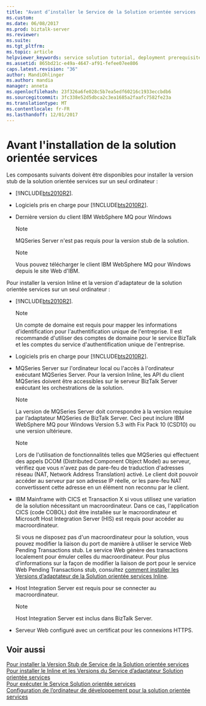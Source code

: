 ```yaml
---
title: "Avant d’installer le Service de la Solution orientée services | Documents Microsoft"
ms.custom: 
ms.date: 06/08/2017
ms.prod: biztalk-server
ms.reviewer: 
ms.suite: 
ms.tgt_pltfrm: 
ms.topic: article
helpviewer_keywords: service solution tutorial, deployment prerequisites
ms.assetid: 865bd21c-e49a-4647-af91-fefee07ee806
caps.latest.revision: "36"
author: MandiOhlinger
ms.author: mandia
manager: anneta
ms.openlocfilehash: 23f326a6fe028c5b7ea5edf60216c1933eccbdb6
ms.sourcegitcommit: 3fc338e52d5dbca2c3ea1685a2faafc7582fe23a
ms.translationtype: MT
ms.contentlocale: fr-FR
ms.lasthandoff: 12/01/2017
---
```

# <a name="before-installing-the-service-oriented-solution"></a>Avant l'installation de la solution orientée services
Les composants suivants doivent être disponibles pour installer la version stub de la solution orientée services sur un seul ordinateur :  
  
-   [!INCLUDE[bts2010R2](../includes/bts2010r2-md.md)].  
  
-   Logiciels pris en charge pour [!INCLUDE[bts2010R2](../includes/bts2010r2-md.md)].  
  
-   Dernière version du client IBM WebSphere MQ pour Windows  
  
    > [!NOTE]
    >  MQSeries Server n'est pas requis pour la version stub de la solution.  
  
    > [!NOTE]
    >  Vous pouvez télécharger le client IBM WebSphere MQ pour Windows depuis le site Web d'IBM.  
  
 Pour installer la version Inline et la version d'adaptateur de la solution orientée services sur un seul ordinateur :  
  
-   [!INCLUDE[bts2010R2](../includes/bts2010r2-md.md)].  
  
    > [!NOTE]
    >  Un compte de domaine est requis pour mapper les informations d'identification pour l'authentification unique de l'entreprise. Il est recommandé d'utiliser des comptes de domaine pour le service BizTalk et les comptes du service d'authentification unique de l'entreprise.  
  
-   Logiciels pris en charge pour [!INCLUDE[bts2010R2](../includes/bts2010r2-md.md)].  
  
-   MQSeries Server sur l'ordinateur local ou l'accès à l'ordinateur exécutant MQSeries Server. Pour la version Inline, les API du client MQSeries doivent être accessibles sur le serveur BizTalk Server exécutant les orchestrations de la solution.  
  
    > [!NOTE]
    >  La version de MQSeries Server doit correspondre à la version requise par l’adaptateur MQSeries de BizTalk Server. Ceci peut inclure IBM WebSphere MQ pour Windows Version 5.3 with Fix Pack 10 (CSD10) ou une version ultérieure.  
  
    > [!NOTE]
    >  Lors de l'utilisation de fonctionnalités telles que MQSeries qui effectuent des appels DCOM (Distributed Component Object Model) au serveur, vérifiez que vous n'avez pas de pare-feu de traduction d'adresses réseau (NAT, Network Address Translation) activé. Le client doit pouvoir accéder au serveur par son adresse IP réelle, or les pare-feu NAT convertissent cette adresse en un élément non reconnu par le client.  
  
-   IBM Mainframe with CICS et Transaction X si vous utilisez une variation de la solution nécessitant un macroordinateur. Dans ce cas, l'application CICS (code COBOL) doit être installée sur le macroordinateur et Microsoft Host Integration Server (HIS) est requis pour accéder au macroordinateur.  
  
     Si vous ne disposez pas d'un macroordinateur pour la solution, vous pouvez modifier la liaison du port de manière à utiliser le service Web Pending Transactions stub. Le service Web génère des transactions localement pour émuler celles du macroordinateur. Pour plus d’informations sur la façon de modifier la liaison de port pour le service Web Pending Transactions stub, consultez [comment installer les Versions d’adaptateur de la Solution orientée services Inline](../core/how-to-install-the-inline-and-adapter-versions-of-the-service-oriented-solution.md).  
  
-   Host Integration Server est requis pour se connecter au macroordinateur.  
  
    > [!NOTE]
    >  Host Integration Server est inclus dans BizTalk Server.  
  
-   Serveur Web configuré avec un certificat pour les connexions HTTPS.  
  
## <a name="see-also"></a>Voir aussi  
 [Pour installer la Version Stub de Service de la Solution orientée services](../core/how-to-install-the-stub-version-of-the-service-oriented-solution.md)   
 [Pour installer le Inline et les Versions du Service d’adaptateur Solution orientée services](../core/how-to-install-the-inline-and-adapter-versions-of-the-service-oriented-solution.md)   
 [Pour exécuter le Service Solution orientée services](../core/how-to-run-the-service-oriented-solution.md)   
 [Configuration de l’ordinateur de développement pour la solution orientée services](../core/developer-machine-setup-for-the-service-oriented-solution.md)